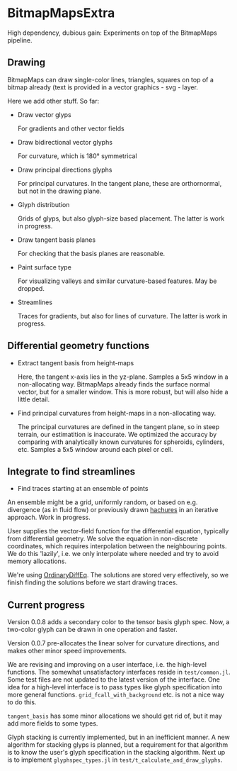 # BitmapMapsExtra

High dependency, dubious gain: Experiments on top of the BitmapMaps pipeline.

## Drawing

BitmapMaps can draw single-color lines, triangles, squares on top of a bitmap already (text is provided
in a vector graphics - svg - layer.

Here we add other stuff. So far:

- Draw vector glyps
  
  For gradients and other vector fields

- Draw bidirectional vector glyphs
  
  For curvature, which is 180° symmetrical
  
- Draw principal directions glyphs
  
  For principal curvatures. In the tangent plane, these are orthornormal, but not in the drawing plane.

- Glyph distribution

  Grids of glyps, but also glyph-size based placement. The latter is work in progress.
  
- Draw tangent basis planes
  
  For checking that the basis planes are reasonable.
  
- Paint surface type

  For visualizing valleys and similar curvature-based features. May be dropped.

- Streamlines

  Traces for gradients, but also for lines of curvature. The latter is work in progress.



## Differential geometry functions

- Extract tangent basis from height-maps

  Here, the tangent x-axis lies in the yz-plane. Samples a 5x5 window in a non-allocating way. BitmapMaps already finds the surface normal vector, but for a smaller window. This is more robust, but will also hide a little detail.

- Find principal curvatures from height-maps in a non-allocating way.
  
  The principal curvatures are defined in the tangent plane, so in steep terrain, our estimatition is inaccurate. We optimized the accuracy by comparing with analytically known curvatures for spheroids, cylinders, etc. Samples a 5x5 window around each pixel or cell.

## Integrate to find streamlines

  - Find traces starting at an ensemble of points

  An ensemble might be a grid, uniformly random, or based on e.g. divergence (as in fluid flow) or previously drawn [hachures](https://andywoodruff.com/blog/hachures-and-sketchy-relief-maps/)  in an iterative approach. Work in progress.

  User supplies the vector-field function for the differential equation, typically from differential geometry. We solve the equation in non-discrete coordinates, which requires interpolation between the neighbouring points. We do this 'lazily', i.e. we only interpolate where needed and try to avoid memory allocations.

  We're using [OrdinaryDiffEq](https://docs.sciml.ai/OrdinaryDiffEq/stable/). The solutions are stored very effectively, so we finish finding the solutions before we start drawing traces.


## Current progress

Version 0.0.8 adds a secondary color to the tensor basis glyph spec. Now, a two-color glyph can be drawn in one operation and faster.

Version 0.0.7 pre-allocates the linear solver for curvature directions, and makes other minor speed improvements.

We are revising and improving on a user interface, i.e. the high-level functions. The somewhat unsatisfactory interfaces reside in `test/common.jl`. Some test files are not updated to the latest version of the interface. One idea for a high-level interface is to pass types like glyph specification into more general functions. `grid_fcall_with_background` etc. is not a nice way to do this. 

`tangent_basis` has some minor allocations we should get rid of, but it may add more fields to some types.

Glyph stacking is currently implemented, but in an inefficient manner. A new algorithm for stacking glyps is planned, but a requirement for that algorithm is to know
the user's glyph specification in the stacking algorithm. Next up is to implement `glyphspec_types.jl` in `test/t_calculate_and_draw_glyphs`.


